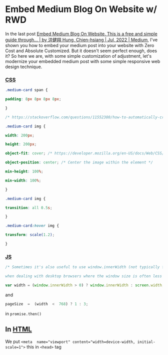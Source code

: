 # Embed Medium Blog On Website w/ RWD

In the last post [Embed Medium Blog On Website. This is a free and simple guide through… | by 洪健翔 Hung, Chien-hsiang | Jul, 2022 | Medium](https://hungchienhsiang.medium.com/embed-medium-blog-on-website-880dc0d75062), I've shown you how to embed your medium post into your website with Zero Cost and Absolute Customized. But it doesn't seem perfect enough, does it? So here we are, with some simple customization of adjustment, let's modernize your embedded medium post with some simple responsive web design technique.
### [CSS](https://github.com/chienhsiang-hung/embed-medium-blog-on-website/blob/RWD/asset/cs/EmbeddingMedium.css)
```css
.medium-card span {

padding: 8px 8px 8px 8px;

}

/* https://stackoverflow.com/questions/11552380/how-to-automatically-crop-and-center-an-image */

.medium-card img {

width: 200px;

height: 200px;

object-fit: cover; /* https://developer.mozilla.org/en-US/docs/Web/CSS/object-fit */

object-position: center; /* Center the image within the element */

min-height: 100%;

min-width: 100%;

}

.medium-card img {

transition: all 0.5s;

}

.medium-card:hover img {

transform: scale(1.2);

}
```
### [JS](https://github.com/chienhsiang-hung/embed-medium-blog-on-website/blob/RWD/asset/js/EmbeddingMedium.js)
```js
/* Sometimes it's also useful to use window.innerWidth (not typically found on mobile devices) instead of screen width

when dealing with desktop browsers where the window size is often less than the device screen size. */

var width = (window.innerWidth > 0) ? window.innerWidth : screen.width;
```
and
```js
pageSize  =  (width  <  768) ? 1 : 3;
```
in `promise.then()`

## In [HTML](https://github.com/chienhsiang-hung/embed-medium-blog-on-website/blob/RWD/index.html)
We put `<meta  name="viewport" content="width=device-width, initial-scale=1">` this in `<head>` tag
